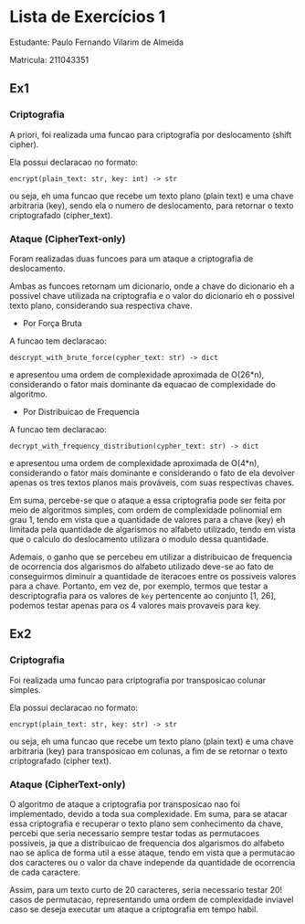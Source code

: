 # Lista de Exercícios 1

Estudante: Paulo Fernando Vilarim de Almeida

Matricula: 211043351

## Ex1

### Criptografia

A priori, foi realizada uma funcao para criptografia por deslocamento (shift cipher).

Ela possui declaracao no formato:

`encrypt(plain_text: str, key: int) -> str`

ou seja, eh uma funcao que recebe um texto plano (plain text) e uma chave arbitraria (key), sendo ela o numero de deslocamento, para retornar o texto criptografado (cipher_text).

### Ataque (CipherText-only)

Foram realizadas duas funcoes para um ataque a criptografia de deslocamento.

Ambas as funcoes retornam um dicionario, onde a chave do dicionario eh a possivel chave utilizada na criptografia e o valor do dicionario eh o possivel texto plano, considerando sua respectiva chave.

- Por Força Bruta

A funcao tem declaracao:

`descrypt_with_brute_force(cypher_text: str) -> dict`

e apresentou uma ordem de complexidade aproximada de O(26\*n), considerando o fator mais dominante da equacao de complexidade do algoritmo.

- Por Distribuicao de Frequencia

A funcao tem declaracao:

`decrypt_with_frequency_distribution(cypher_text: str) -> dict`

e apresentou uma ordem de complexidade aproximada de O(4\*n), considerando o fator mais dominante e considerando o fato de ela devolver apenas os tres textos planos mais prováveis, com suas respectivas chaves.

Em suma, percebe-se que o ataque a essa criptografia pode ser feita por meio de algoritmos simples, com ordem de complexidade polinomial em grau 1, tendo em vista que a quantidade de valores para a chave (key) eh limitada pela quantidade de algarismos no alfabeto utilizado, tendo em vista que o calculo do deslocamento utilizara o modulo dessa quantidade.

Ademais, o ganho que se percebeu em utilizar a distribuicao de frequencia de ocorrencia dos algarismos do alfabeto utilizado deve-se ao fato de conseguirmos diminuir a quantidade de iteracoes entre os possiveis valores para a chave. Portanto, em vez de, por exemplo, termos que testar a descriptografia para os valores de `key` pertencente ao conjunto [1, 26], podemos testar apenas para os 4 valores mais provaveis para key.

## Ex2

### Criptografia

Foi realizada uma funcao para criptografia por transposicao colunar simples.

Ela possui declaracao no formato:

`encrypt(plain_text: str, key: str) -> str`

ou seja, eh uma funcao que recebe um texto plano (plain text) e uma chave arbitraria (key) para transposicao em colunas, a fim de se retornar o texto criptografado (cipher text).

### Ataque (CipherText-only)

O algoritmo de ataque a criptografia por transposicao nao foi implementado, devido a toda sua complexidade. Em suma, para se atacar essa criptografia e recuperar o texto plano sem conhecimento da chave, percebi que seria necessario sempre testar todas as permutacoes possiveis, ja que a distribuicao de frequencia dos algarismos do alfabeto nao se aplica de forma util a esse ataque, tendo em vista que a permutacao dos caracteres ou o valor da chave independe da quantidade de ocorrencia de cada caractere.

Assim, para um texto curto de 20 caracteres, seria necessario testar 20! casos de permutacao, representando uma ordem de complexidade inviavel caso se deseja executar um ataque a criptografia em tempo habil.
